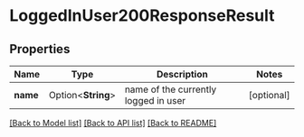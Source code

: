# LoggedInUser200ResponseResult

## Properties

Name | Type | Description | Notes
------------ | ------------- | ------------- | -------------
**name** | Option<**String**> | name of the currently logged in user | [optional]

[[Back to Model list]](../README.md#documentation-for-models) [[Back to API list]](../README.md#documentation-for-api-endpoints) [[Back to README]](../README.md)


